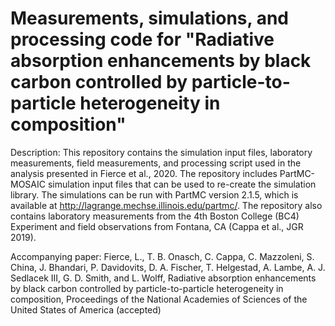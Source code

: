 # Measurements, simulations, and processing code for "Radiative absorption enhancements by black carbon controlled by particle-to-particle heterogeneity in composition"

Description: This repository contains the simulation input files, laboratory measurements, field measurements, and processing script used in the analysis presented in Fierce et al., 2020. The repository includes PartMC-MOSAIC simulation input files that can be used to re-create the simulation library. The simulations can be run with PartMC version 2.1.5, which is available at http://lagrange.mechse.illinois.edu/partmc/. The repository also contains laboratory measurements from the 4th Boston College (BC4) Experiment and field observations from Fontana, CA (Cappa et al., JGR 2019).

Accompanying paper: Fierce, L., T. B. Onasch, C. Cappa, C. Mazzoleni, S. China, J. Bhandari, P. Davidovits, D. A. Fischer, T. Helgestad, A. Lambe, A. J. Sedlacek III, G. D. Smith, and L. Wolff, Radiative absorption enhancements by black carbon controlled by particle-to-particle heterogeneity in composition, Proceedings of the National Academies of Sciences of the United States of America (accepted) 